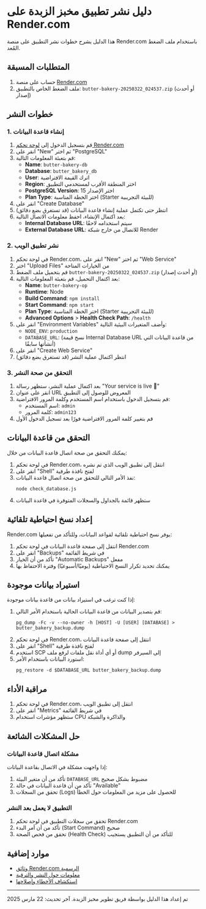 # دليل نشر تطبيق مخبز الزبدة على Render.com

هذا الدليل يشرح خطوات نشر التطبيق على منصة Render.com باستخدام ملف الضغط المُعد.

## المتطلبات المسبقة

1. حساب على منصة [Render.com](https://render.com)
2. ملف الضغط الخاص بالتطبيق: `butter-bakery-20250322_024537.zip` (أو أحدث إصدار)

## خطوات النشر

### 1. إنشاء قاعدة البيانات

1. قم بتسجيل الدخول إلى [لوحة تحكم Render.com](https://dashboard.render.com)
2. انقر على "New" ثم اختر "PostgreSQL"
3. قم بتعبئة المعلومات التالية:
   - **Name**: `butter-bakery-db`
   - **Database**: `butter_bakery_db`
   - **User**: اترك القيمة الافتراضية
   - **Region**: اختر المنطقة الأقرب لمستخدمي التطبيق
   - **PostgreSQL Version**: اختر الإصدار 15
   - **Plan Type**: اختر الخطة المناسبة (Starter للبيئة التجريبية)
4. انقر على "Create Database"
5. انتظر حتى تكتمل عملية إنشاء قاعدة البيانات (قد تستغرق بضع دقائق)
6. بعد اكتمال الإنشاء، احفظ معلومات الاتصال التالية:
   - **Internal Database URL**: سيتم استخدامه لاحقًا
   - **External Database URL**: للاتصال من خارج شبكة Render

### 2. نشر تطبيق الويب

1. في لوحة تحكم Render.com، انقر على "New" ثم اختر "Web Service"
2. اختر "Upload Files" من الخيارات المتاحة
3. قم بتحميل ملف الضغط `butter-bakery-20250322_024537.zip` (أو أحدث إصدار)
4. بعد اكتمال التحميل، قم بتعبئة المعلومات التالية:
   - **Name**: `butter-bakery-op`
   - **Runtime**: Node
   - **Build Command**: `npm install`
   - **Start Command**: `npm start`
   - **Plan Type**: اختر الخطة المناسبة (Starter للبيئة التجريبية)
   - **Advanced Options** > **Health Check Path**: `/health`
5. انقر على "Environment Variables" وأضف المتغيرات البيئية التالية:
   - `NODE_ENV`: `production`
   - `DATABASE_URL`: (نسخ قيمة Internal Database URL من قاعدة البيانات التي أنشأتها سابقًا)
6. انقر على "Create Web Service"
7. انتظر اكتمال عملية النشر (قد تستغرق بضع دقائق)

### 3. التحقق من صحة النشر

1. بعد اكتمال عملية النشر، ستظهر رسالة "Your service is live 🎉"
2. انقر على عنوان URL المعروض للوصول إلى التطبيق
3. قم بتسجيل الدخول باستخدام اسم المستخدم وكلمة المرور الافتراضية:
   - اسم المستخدم: `admin`
   - كلمة المرور: `admin123`
4. قم بتغيير كلمة المرور الافتراضية فورًا بعد تسجيل الدخول الأول

## التحقق من قاعدة البيانات

يمكنك التحقق من صحة اتصال قاعدة البيانات من خلال:

1. في لوحة تحكم Render.com، انتقل إلى تطبيق الويب الذي تم نشره
2. انقر على "Shell" لفتح نافذة طرفية
3. نفذ الأمر التالي للتحقق من صحة اتصال قاعدة البيانات:
   ```
   node check_database.js
   ```
4. ستظهر قائمة بالجداول والسجلات المتوفرة في قاعدة البيانات

## إعداد نسخ احتياطية تلقائية

Render.com يوفر نسخ احتياطية تلقائية لقواعد البيانات، وللتأكد من تفعيلها:

1. انتقل إلى صفحة قاعدة البيانات في لوحة تحكم Render.com
2. انقر على "Backups" في شريط القائمة
3. تأكد من أن الخيار "Automatic Backups" مفعل
4. يمكنك تحديد تكرار النسخ الاحتياطية (يوميًا/أسبوعيًا) وفترة الاحتفاظ بها

## استيراد بيانات موجودة

إذا كنت ترغب في استيراد بيانات من قاعدة بيانات موجودة:

1. قم بتصدير البيانات من قاعدة البيانات الحالية باستخدام الأمر التالي:
   ```
   pg_dump -Fc -v --no-owner -h [HOST] -U [USER] [DATABASE] > butter_bakery_backup.dump
   ```
2. في لوحة تحكم Render.com، انتقل إلى صفحة قاعدة البيانات
3. انقر على "Shell" لفتح نافذة طرفية
4. استخدم SCP أو أي أداة نقل ملفات لرفع ملف dump إلى السيرفر
5. استورد البيانات باستخدام الأمر:
   ```
   pg_restore -d $DATABASE_URL butter_bakery_backup.dump
   ```

## مراقبة الأداء

1. في لوحة تحكم Render.com، انتقل إلى تطبيق الويب
2. انقر على "Metrics" في شريط القائمة
3. ستظهر مؤشرات استخدام CPU والذاكرة والشبكة

## حل المشكلات الشائعة

### مشكلة اتصال قاعدة البيانات

إذا واجهت مشكلة في الاتصال بقاعدة البيانات:

1. تأكد من أن متغير البيئة `DATABASE_URL` مضبوط بشكل صحيح
2. تأكد من أن قاعدة البيانات في حالة "Available"
3. تحقق من السجلات (Logs) للحصول على مزيد من المعلومات حول الخطأ

### التطبيق لا يعمل بعد النشر

1. تحقق من سجلات التطبيق في لوحة تحكم Render.com
2. تأكد من أن أمر البدء (Start Command) صحيح
3. تحقق من فحص الصحة (Health Check) للتأكد من أن التطبيق يستجيب

## موارد إضافية

- [وثائق Render.com الرسمية](https://render.com/docs)
- [معلومات حول النشر والترقية](https://render.com/docs/deploys)
- [استكشاف الأخطاء وإصلاحها](https://render.com/docs/troubleshooting)

---

تم إعداد هذا الدليل بواسطة فريق تطوير مخبز الزبدة. آخر تحديث: 22 مارس 2025